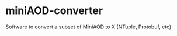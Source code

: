 miniAOD-converter
=================

Software to convert a subset of MiniAOD to X (NTuple, Protobuf, etc)
